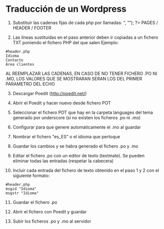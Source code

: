 # Traducción de un Wordpress

1) Substituir las cadenas fijas de cada php por llamadas: <?php echo __(“<LITERAL>”, “<NOMBRE_DE_PROYECTO>”); ?> 
PAGES / HEADER / FOOTER

2) Las líneas sustituidas en el paso anterior deben ir copiadas a un fichero TXT poniendo el fichero PHP del que salen 
Ejemplo:
```
#header.php
Idioma 
Contacto
Área clientes
```

AL REEMPLAZAR LAS CADENAS, EN CASO DE NO TENER FICHERO .PO NI .MO, LOS VALORES QUE SE MOSTRARAN SERAN LOS DEL PRIMER PARAMETRO DEL ECHO

3) Descargar Poedit (http://poedit.net/) 

4) Abrir el Poedit y hacer nuevo desde fichero POT

5) Seleccionar el fichero POT que hay en la carpeta languages del tema generado por underscore (si no existen los ficheros .po ni .mo)

6) Configurar para que genere automaticamente el .mo al guardar

7) Nombrar el fichero "es_ES" o el idioma que pertoque

8) Guardar los cambios y se habra generado el fichero .po y .mo

9) Editar el fichero .po con un editor de texto (textmate). Se pueden eliminar todas las entradas (respetar la cabecera)

10) Incluir cada entrada del fichero de texto obtenido en el paso 1 y 2 con el siguiente formato:
```
#header.php
msgid "Idioma"
msgstr "Idioma"
```
11) Guardar el fichero .po

12) Abrir el fichero con Poedit y guardar

13) Subir los ficheros .po y .mo al servidor


